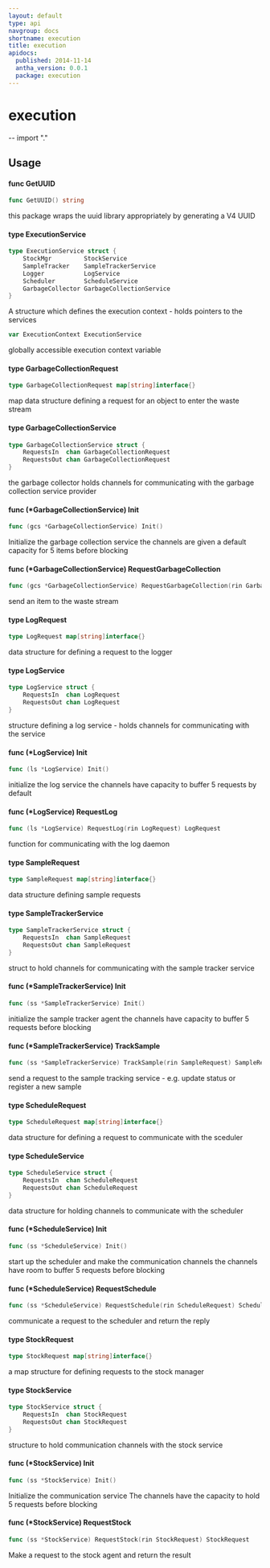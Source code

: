 ```yaml
---
layout: default
type: api
navgroup: docs
shortname: execution
title: execution
apidocs:
  published: 2014-11-14
  antha_version: 0.0.1
  package: execution
---
```

# execution
--
    import "."


## Usage

#### func  GetUUID

```go
func GetUUID() string
```
this package wraps the uuid library appropriately by generating a V4 UUID

#### type ExecutionService

```go
type ExecutionService struct {
	StockMgr         StockService
	SampleTracker    SampleTrackerService
	Logger           LogService
	Scheduler        ScheduleService
	GarbageCollector GarbageCollectionService
}
```

A structure which defines the execution context - holds pointers to the services

```go
var ExecutionContext ExecutionService
```
globally accessible execution context variable

#### type GarbageCollectionRequest

```go
type GarbageCollectionRequest map[string]interface{}
```

map data structure defining a request for an object to enter the waste stream

#### type GarbageCollectionService

```go
type GarbageCollectionService struct {
	RequestsIn  chan GarbageCollectionRequest
	RequestsOut chan GarbageCollectionRequest
}
```

the garbage collector holds channels for communicating with the garbage
collection service provider

#### func (*GarbageCollectionService) Init

```go
func (gcs *GarbageCollectionService) Init()
```
Initialize the garbage collection service the channels are given a default
capacity for 5 items before blocking

#### func (*GarbageCollectionService) RequestGarbageCollection

```go
func (gcs *GarbageCollectionService) RequestGarbageCollection(rin GarbageCollectionRequest) GarbageCollectionRequest
```
send an item to the waste stream

#### type LogRequest

```go
type LogRequest map[string]interface{}
```

data structure for defining a request to the logger

#### type LogService

```go
type LogService struct {
	RequestsIn  chan LogRequest
	RequestsOut chan LogRequest
}
```

structure defining a log service - holds channels for communicating with the
service

#### func (*LogService) Init

```go
func (ls *LogService) Init()
```
initialize the log service the channels have capacity to buffer 5 requests by
default

#### func (*LogService) RequestLog

```go
func (ls *LogService) RequestLog(rin LogRequest) LogRequest
```
function for communicating with the log daemon

#### type SampleRequest

```go
type SampleRequest map[string]interface{}
```

data structure defining sample requests

#### type SampleTrackerService

```go
type SampleTrackerService struct {
	RequestsIn  chan SampleRequest
	RequestsOut chan SampleRequest
}
```

struct to hold channels for communicating with the sample tracker service

#### func (*SampleTrackerService) Init

```go
func (ss *SampleTrackerService) Init()
```
initialize the sample tracker agent the channels have capacity to buffer 5
requests before blocking

#### func (*SampleTrackerService) TrackSample

```go
func (ss *SampleTrackerService) TrackSample(rin SampleRequest) SampleRequest
```
send a request to the sample tracking service - e.g. update status or register a
new sample

#### type ScheduleRequest

```go
type ScheduleRequest map[string]interface{}
```

data structure for defining a request to communicate with the sceduler

#### type ScheduleService

```go
type ScheduleService struct {
	RequestsIn  chan ScheduleRequest
	RequestsOut chan ScheduleRequest
}
```

data structure for holding channels to communicate with the scheduler

#### func (*ScheduleService) Init

```go
func (ss *ScheduleService) Init()
```
start up the scheduler and make the communication channels the channels have
room to buffer 5 requests before blocking

#### func (*ScheduleService) RequestSchedule

```go
func (ss *ScheduleService) RequestSchedule(rin ScheduleRequest) ScheduleRequest
```
communicate a request to the scheduler and return the reply

#### type StockRequest

```go
type StockRequest map[string]interface{}
```

a map structure for defining requests to the stock manager

#### type StockService

```go
type StockService struct {
	RequestsIn  chan StockRequest
	RequestsOut chan StockRequest
}
```

structure to hold communication channels with the stock service

#### func (*StockService) Init

```go
func (ss *StockService) Init()
```
Initialize the communication service The channels have the capacity to hold 5
requests before blocking

#### func (*StockService) RequestStock

```go
func (ss *StockService) RequestStock(rin StockRequest) StockRequest
```
Make a request to the stock agent and return the result

